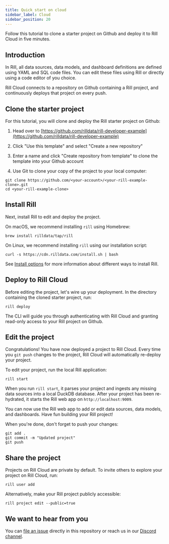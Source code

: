 ```yaml
---
title: Quick start on cloud
sidebar_label: Cloud
sidebar_position: 20
---
```


Follow this tutorial to clone a starter project on Github and deploy it to Rill Cloud in five minutes.

## Introduction

In Rill, all data sources, data models, and dashboard definitions are defined using YAML and SQL code files. You can edit these files using Rill or directly using a code editor of you choice.

Rill Cloud connects to a repository on Github containing a Rill project, and continuously deploys that project on every push.

## Clone the starter project

For this tutorial, you will clone and deploy the Rill starter project on Github:

1. Head over to [https://github.com/rilldata/rill-developer-example](https://github.com/rilldata/rill-developer-example)

2. Click "Use this template" and select "Create a new repository"

3. Enter a name and click "Create repository from template" to clone the template into your Github account

4. Use Git to clone your copy of the project to your local computer:
```
git clone https://github.com/<your-account>/<your-rill-example-clone>.git
cd <your-rill-example-clone>
```

## Install Rill

Next, install Rill to edit and deploy the project.

On macOS, we recommend installing `rill` using Homebrew:

```
brew install rilldata/tap/rill
```

On Linux, we recommend installing `rill` using our installation script:

```
curl -s https://cdn.rilldata.com/install.sh | bash
```

See [Install options](../develop/install.md) for more information about different ways to install Rill.

## Deploy to Rill Cloud

Before editing the project, let's wire up your deployment. In the directory containing the cloned starter project, run:

```
rill deploy
```

The CLI will guide you through authenticating with Rill Cloud and granting read-only access to your Rill project on Github.

## Edit the project

Congratulations! You have now deployed a project to Rill Cloud. Every time you `git push` changes to the project, Rill Cloud will automatically re-deploy your project.

To edit your project, run the local Rill application:

```
rill start
```

When you run `rill start`, it parses your project and ingests any missing data sources into a local DuckDB database. After your project has been re-hydrated, it starts the Rill web app on `http://localhost:9009`.

You can now use the Rill web app to add or edit data sources, data models, and dashboards. Have fun building your Rill project!

When you're done, don't forget to push your changes:

```
git add .
git commit -m "Updated project"
git push
```

## Share the project

Projects on Rill Cloud are private by default. To invite others to explore your project on Rill Cloud, run:
```
rill user add
```

Alternatively, make your Rill project publicly accessible:
```
rill project edit --public=true
```

## We want to hear from you

You can [file an issue](https://github.com/rilldata/rill-developer/issues/new/choose) directly in this repository or reach us in our [Discord channel](https://bit.ly/3unvA05). 
